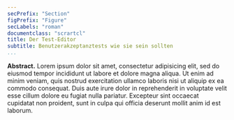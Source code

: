 ```yaml
---
secPrefix: "Section"
figPrefix: "Figure"
secLabels: "roman"
documentclass: "scrartcl"
title: Der Test-Editor
subtitle: Benutzerakzeptanztests wie sie sein sollten
...
```


**Abstract.** Lorem ipsum dolor sit amet, consectetur adipisicing elit, sed do eiusmod tempor incididunt ut labore et dolore magna aliqua. Ut enim ad minim veniam, quis nostrud exercitation ullamco laboris nisi ut aliquip ex ea commodo consequat. Duis aute irure dolor in reprehenderit in voluptate velit esse cillum dolore eu fugiat nulla pariatur. Excepteur sint occaecat cupidatat non proident, sunt in culpa qui officia deserunt mollit anim id est laborum.
